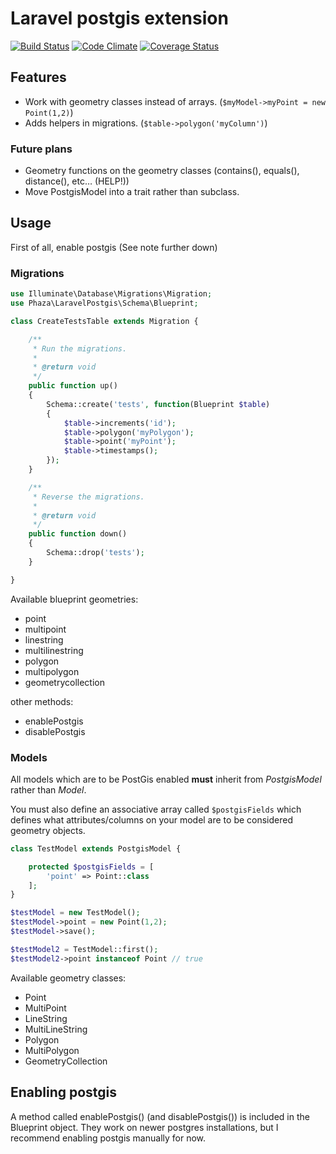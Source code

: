 Laravel postgis extension
=========================

[![Build Status](https://travis-ci.org/phaza/laravel-postgis.svg?branch=master)](https://travis-ci.org/phaza/laravel-postgis)
[![Code Climate](https://codeclimate.com/github/phaza/laravel-postgis/badges/gpa.svg)](https://codeclimate.com/github/phaza/laravel-postgis)
[![Coverage Status](https://coveralls.io/repos/phaza/laravel-postgis/badge.svg)](https://coveralls.io/r/phaza/laravel-postgis)

## Features

 * Work with geometry classes instead of arrays. (`$myModel->myPoint = new Point(1,2)`)
 * Adds helpers in migrations. (`$table->polygon('myColumn')`)
 
### Future plans
 
 * Geometry functions on the geometry classes (contains(), equals(), distance(), etc… (HELP!))
 * Move PostgisModel into a trait rather than subclass.

## Usage

First of all, enable postgis (See note further down)

### Migrations

```PHP
use Illuminate\Database\Migrations\Migration;
use Phaza\LaravelPostgis\Schema\Blueprint;

class CreateTestsTable extends Migration {

	/**
	 * Run the migrations.
	 *
	 * @return void
	 */
	public function up()
	{
		Schema::create('tests', function(Blueprint $table)
		{
			$table->increments('id');
			$table->polygon('myPolygon');
			$table->point('myPoint');
			$table->timestamps();
		});
	}

	/**
	 * Reverse the migrations.
	 *
	 * @return void
	 */
	public function down()
	{
		Schema::drop('tests');
	}

}
```

Available blueprint geometries:

 * point
 * multipoint
 * linestring
 * multilinestring
 * polygon
 * multipolygon
 * geometrycollection

other methods:

 * enablePostgis
 * disablePostgis

### Models

All models which are to be PostGis enabled **must** inherit from *PostgisModel* rather than *Model*.

You must also define an associative array called `$postgisFields` which defines
what attributes/columns on your model are to be considered geometry objects.

```PHP
class TestModel extends PostgisModel {

	protected $postgisFields = [
		'point' => Point::class
	];
}

$testModel = new TestModel();
$testModel->point = new Point(1,2);
$testModel->save();

$testModel2 = TestModel::first();
$testModel2->point instanceof Point // true
```

Available geometry classes:
 
 * Point
 * MultiPoint
 * LineString
 * MultiLineString
 * Polygon
 * MultiPolygon
 * GeometryCollection

## Enabling postgis

A method called enablePostgis() (and disablePostgis()) is included in the Blueprint object.
They work on newer postgres installations, but I recommend enabling postgis manually for now.
